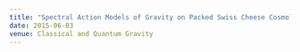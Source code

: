 ```yaml
---
title: "Spectral Action Models of Gravity on Packed Swiss Cheese Cosmology"
date: 2015-06-03
venue: Classical and Quantum Gravity
---
```

